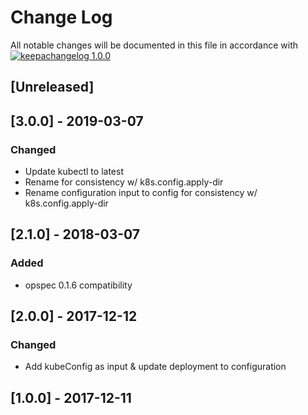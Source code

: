 # Change Log

All notable changes will be documented in this file in accordance with
[![keepachangelog 1.0.0](https://img.shields.io/badge/keepachangelog-1.0.0-brightgreen.svg)](http://keepachangelog.com/en/1.0.0/)

## \[Unreleased]

## \[3.0.0] - 2019-03-07

### Changed

- Update kubectl to latest
- Rename for consistency w/ k8s.config.apply-dir
- Rename configuration input to config for consistency w/ k8s.config.apply-dir

## \[2.1.0] - 2018-03-07

### Added

- opspec 0.1.6 compatibility

## \[2.0.0] - 2017-12-12

### Changed

- Add kubeConfig as input & update deployment to configuration

## \[1.0.0] - 2017-12-11